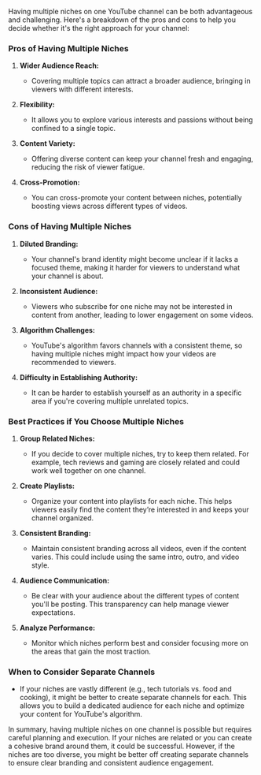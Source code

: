 Having multiple niches on one YouTube channel can be both advantageous and challenging. Here's a breakdown of the pros and cons to help you decide whether it's the right approach for your channel:

### **Pros of Having Multiple Niches**
1. **Wider Audience Reach:**
   - Covering multiple topics can attract a broader audience, bringing in viewers with different interests.
   
2. **Flexibility:**
   - It allows you to explore various interests and passions without being confined to a single topic.
   
3. **Content Variety:**
   - Offering diverse content can keep your channel fresh and engaging, reducing the risk of viewer fatigue.
   
4. **Cross-Promotion:**
   - You can cross-promote your content between niches, potentially boosting views across different types of videos.

### **Cons of Having Multiple Niches**
1. **Diluted Branding:**
   - Your channel's brand identity might become unclear if it lacks a focused theme, making it harder for viewers to understand what your channel is about.
   
2. **Inconsistent Audience:**
   - Viewers who subscribe for one niche may not be interested in content from another, leading to lower engagement on some videos.
   
3. **Algorithm Challenges:**
   - YouTube's algorithm favors channels with a consistent theme, so having multiple niches might impact how your videos are recommended to viewers.
   
4. **Difficulty in Establishing Authority:**
   - It can be harder to establish yourself as an authority in a specific area if you're covering multiple unrelated topics.

### **Best Practices if You Choose Multiple Niches**
1. **Group Related Niches:**
   - If you decide to cover multiple niches, try to keep them related. For example, tech reviews and gaming are closely related and could work well together on one channel.

2. **Create Playlists:**
   - Organize your content into playlists for each niche. This helps viewers easily find the content they’re interested in and keeps your channel organized.

3. **Consistent Branding:**
   - Maintain consistent branding across all videos, even if the content varies. This could include using the same intro, outro, and video style.

4. **Audience Communication:**
   - Be clear with your audience about the different types of content you'll be posting. This transparency can help manage viewer expectations.

5. **Analyze Performance:**
   - Monitor which niches perform best and consider focusing more on the areas that gain the most traction.

### **When to Consider Separate Channels**
- If your niches are vastly different (e.g., tech tutorials vs. food and cooking), it might be better to create separate channels for each. This allows you to build a dedicated audience for each niche and optimize your content for YouTube's algorithm.

In summary, having multiple niches on one channel is possible but requires careful planning and execution. If your niches are related or you can create a cohesive brand around them, it could be successful. However, if the niches are too diverse, you might be better off creating separate channels to ensure clear branding and consistent audience engagement.